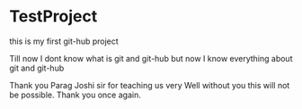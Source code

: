 # TestProject

this is my first git-hub project

Till now I dont know what is git and git-hub but now I know everything about git and git-hub 

Thank you Parag Joshi sir for teaching us very Well without you this will not be possible. Thank you once again.
